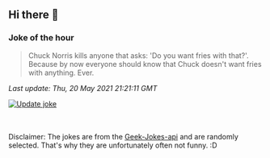 ## Hi there 👋

### Joke of the hour
<!-- joke -->
>Chuck Norris kills anyone that asks: 'Do you want fries with that?'. Because by now everyone should know that Chuck doesn't want fries with anything. Ever.
<!-- /joke -->

*Last update: Thu, 20 May 2021 21:21:11 GMT*

[![Update joke](https://github.com/nclskfm/nclskfm/actions/workflows/joke.yml/badge.svg)](https://github.com/nclskfm/nclskfm/actions/workflows/joke.yml)

<br><br>
Disclaimer: The jokes are from the [Geek-Jokes-api](https://github.com/sameerkumar18/geek-joke-api) and are randomly selected. That's why they are unfortunately often not funny. :D
